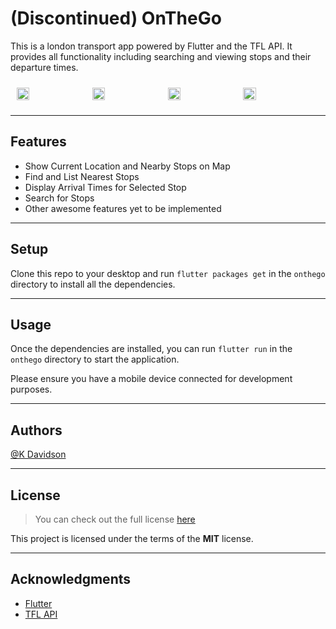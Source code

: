# (Discontinued) OnTheGo

This is a london transport app powered by Flutter and the TFL API. It provides all functionality including searching and viewing stops and their departure times.

<div style="display: flex; flex-direction: row;">
  <img style="width:20%; margin:10px; height: auto;" src="https://iili.io/VsRG44.md.jpg"/>
  <img style="width:20%; margin:10px; height: auto;" src="https://iili.io/VsRV3l.md.jpg"/>
  <img style="width:20%; margin:10px; height: auto;" src="https://iili.io/VsR4yP.md.jpg"/>
  <img style="width:20%; margin:10px; height: auto;" src="https://iili.io/VsRPu1.md.jpg"/>
</div>

---

## Features

-   Show Current Location and Nearby Stops on Map
-   Find and List Nearest Stops
-   Display Arrival Times for Selected Stop
-   Search for Stops
-   Other awesome features yet to be implemented

---

## Setup

Clone this repo to your desktop and run `flutter packages get` in the `onthego` directory to install all the dependencies.

---

## Usage

Once the dependencies are installed, you can run `flutter run` in the `onthego` directory to start the application.

Please ensure you have a mobile device connected for development purposes.

---

## Authors

[@K Davidson](mailto:kaushdavidson@icloud.com)

---

## License

> You can check out the full license [here](LICENSE)

This project is licensed under the terms of the **MIT** license.

---

## Acknowledgments

-   [Flutter](https://flutter.dev/)
-   [TFL API](https://api.tfl.gov.uk/)
